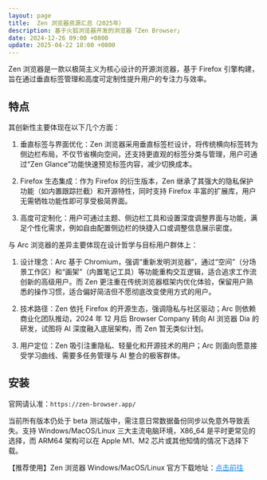 ```yaml
---
layout: page
title:  Zen 浏览器资源汇总（2025年）
description: 基于火狐浏览器开发的浏览器「Zen Browser」
date: 2024-12-26 09:00 +0800
update: 2025-04-22 18:00 +0800
---
```


Zen 浏览器是一款以极简主义为核心设计的开源浏览器，基于 Firefox 引擎构建，旨在通过垂直标签管理和高度可定制性提升用户的专注力与效率。

## 特点

其创新性主要体现在以下几个方面：

1. 垂直标签与界面优化：Zen 浏览器采用垂直标签栏设计，将传统横向标签转为侧边栏布局，不仅节省横向空间，还支持更直观的标签分类与管理，用户可通过“Zen Glance”功能快速预览标签内容，减少切换成本。

2. Firefox 生态集成：作为 Firefox 的衍生版本，Zen 继承了其强大的隐私保护功能（如内置跟踪拦截）和开源特性，同时支持 Firefox 丰富的扩展库，用户无需牺牲功能性即可享受极简界面。

3. 高度可定制化：用户可通过主题、侧边栏工具和设置深度调整界面与功能，满足个性化需求，例如自由配置侧边栏的快捷入口或调整信息展示密度。

与 Arc 浏览器的差异主要体现在设计哲学与目标用户群体上：

1. 设计理念：Arc 基于 Chromium，强调“重新发明浏览器”，通过“空间”（分场景工作区）和“画架”（内置笔记工具）等功能重构交互逻辑，适合追求工作流创新的高级用户。而 Zen 更注重在传统浏览器框架内优化体验，保留用户熟悉的操作习惯，适合偏好简洁但不愿彻底改变使用方式的用户。

2. 技术路径：Zen 依托 Firefox 的开源生态，强调隐私与社区驱动；Arc 则依赖商业化团队推动，2024 年 12 月后 Browser Company 转向 AI 浏览器 Dia 的研发，试图将 AI 深度融入底层架构，而 Zen 暂无类似计划。

3. 用户定位：Zen 吸引注重隐私、轻量化和开源技术的用户；Arc 则面向愿意接受学习曲线、需要多任务管理与 AI 整合的极客群体。

## 安装

官网请认准：```https://zen-browser.app/```

当前所有版本仍处于 beta 测试版中，需注意日常数据备份同步以免意外导致丢失。支持 Windows/MacOS/Linux 三大主流电脑环境，X86_64 是平时更常见的选择，而 ARM64 架构可以在 Apple M1、M2 芯片或其他知情的情况下选择下载。

【推荐使用】Zen 浏览器 Windows/MacOS/Linux 官方下载地址：<a href="https://zen-browser.app/download/" rel="nofollow" style="color: #0c82ff;">点击前往</a>
